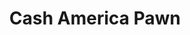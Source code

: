 ---
title: "Cash America Pawn"
url: /baton-rouge/cash-america-pawn-airline-highway/
shop: Leiher
---